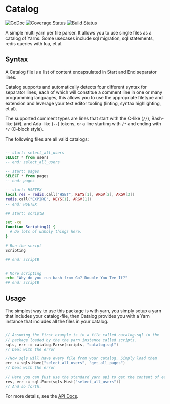 # Catalog
[![GoDoc](https://godoc.org/github.com/omeid/go-yarn?status.svg)](https://godoc.org/github.com/omeid/go-yarn/catalog) [![Coverage Status](https://coveralls.io/repos/omeid/go-yarn/badge.png)](https://coveralls.io/r/omeid/go-yarn) [![Build Status](https://drone.io/github.com/omeid/go-yarn/status.png)](https://drone.io/github.com/omeid/go-yarn/latest)

A simple multi yarn per file parser. It allows you to use single files as a catalog of Yarns.
Some usecases include sql migration, sql statements, redis queries with lua, et al.


## Syntax

A Catalog file is a list of content encapsulated in Start and End separator lines.  

Catalog supports and automatically detects four different syntax for separator lines, each of which will constitue a comment line in one or many programming languages, this allows you to use the appropriate filetype and extension and leverage your text editor tooling (linting, syntax highlighting, et al).

The supported comment types are lines that start with the C-like (`//`), Bash-like (`##`), and Ada-like (`--`) tokens, or a line starting with `/*` and ending with `*/` (C-block style).

The following files are all valid catalogs:


```sql

-- start: select_all_users
SELECT * from users
-- end: select_all_users

-- start: pages
SELECT * from pages
-- end: pages
```

```lua
-- start: HSETEX
local res = redis.call("HSET", KEYS[1], ARGV[2], ARGV[3])
redis.call("EXPIRE", KEYS[1], ARGV[1])
-- end: HSETEX 

```
```bash
## start: scriptB

set -xe
function Scripting() {
  # Do lots of unholy things here.
}

# Run the script
Scripting

## end: scriptB


# More scripting
echo "Why do you run bash from Go? Double You Tee If?"
## end: scriptB
```




## Usage

The simplest way to use this package is with yarn, you simply setup a yarn that includes your catalog-file, then Catalog provides you with a Yarn instance that includes all the files in your catalog.


```go

// Assuming the first example is in a file called catalog.sql in the
// package loaded by the the yarn instance called scripts.
sqls, err := catalog.Parse(scripts, "catalog.sql")
// Deal with the error

//Now sqls will have every file from your catalog. Simply load them
err := sqls.Have("select_all_users", "get_all_pages")
// Deal with the error

// Here you can just use the standard yarn api to get the content of each file in your catalog.
res, err := sql.Exec(sqls.Must("select_all_users"))
// And so forth.
```


For more details, see the [API Docs](https://godoc.org/github.com/omeid/go-yarn/catalog).
